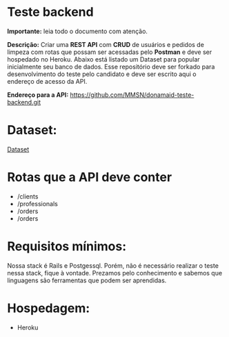 # Teste backend

**Importante:** leia todo o documento com atenção.

**Descrição:**
Criar uma **REST API** com **CRUD** de usuários e pedidos de limpeza com rotas que possam ser acessadas pelo **Postman** e deve ser hospedado no Heroku. 
Abaixo está listado um Dataset para popular inicialmente seu banco de dados. 
Esse repositório deve ser forkado para desenvolvimento do teste pelo candidato e deve ser escrito aqui o endereço de acesso da API.


**Endereço para a API:**
    https://github.com/MMSN/donamaid-teste-backend.git

# Dataset:
[Dataset](https://github.com/jschneiders/donamaid-teste-backend/blob/master/dataset/dataset%20-%20pedidos.csv)
        
# Rotas que a API deve conter

* /clients
* /professionals
* /orders
* /orders

# Requisitos mínimos:

Nossa stack é Rails e Postgessql. Porém, não é necessário realizar o teste nessa stack, fique à vontade. 
Prezamos pelo conhecimento e sabemos que linguagens são ferramentas que podem ser aprendidas.

# Hospedagem:
* Heroku